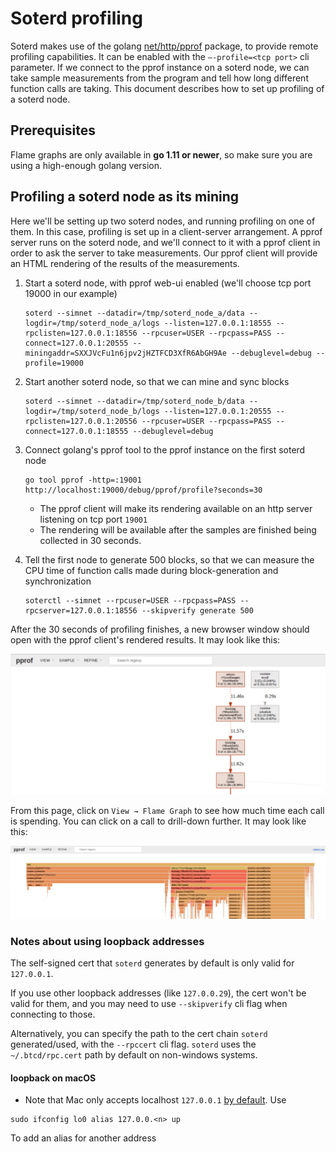 Soterd profiling
===

Soterd makes use of the golang [net/http/pprof](https://golang.org/pkg/net/http/pprof/) package, to provide remote profiling capabilities. It can be enabled with the `–-profile=<tcp port>` cli parameter. If we connect to the pprof instance on a soterd node, we can take sample measurements from the program and tell how long different function calls are taking. This document describes how to set up profiling of a soterd node.

## Prerequisites

Flame graphs are only available in **go 1.11 or newer**, so make sure you are using a high-enough golang version.


## Profiling a soterd node as its mining

Here we'll be setting up two soterd nodes, and running profiling on one of them. In this case, profiling is set up in a client-server arrangement. A pprof server runs on the soterd node, and we'll connect to it with a pprof client in order to ask the server to take measurements. Our pprof client will provide an HTML rendering of the results of the measurements.

1. Start a soterd node, with pprof web-ui enabled (we'll choose tcp port 19000 in our example)

    ````
    soterd --simnet --datadir=/tmp/soterd_node_a/data --logdir=/tmp/soterd_node_a/logs --listen=127.0.0.1:18555 --rpclisten=127.0.0.1:18556 --rpcuser=USER --rpcpass=PASS --connect=127.0.0.1:20555 --miningaddr=SXXJVcFu1n6jpv2jHZTFCD3XfR6AbGH9Ae --debuglevel=debug --profile=19000
    ````
    
2. Start another soterd node, so that we can mine and sync blocks

    ```
    soterd --simnet --datadir=/tmp/soterd_node_b/data --logdir=/tmp/soterd_node_b/logs --listen=127.0.0.1:20555 --rpclisten=127.0.0.1:20556 --rpcuser=USER --rpcpass=PASS --connect=127.0.0.1:18555 --debuglevel=debug
    ```
    
3. Connect golang's pprof tool to the pprof instance on the first soterd node

    ```
    go tool pprof -http=:19001 http://localhost:19000/debug/pprof/profile?seconds=30
    ```
    
    * The pprof client will make its rendering available on an http server listening on tcp port `19001`
    * The rendering will be available after the samples are finished being collected in 30 seconds.
    
4. Tell the first node to generate 500 blocks, so that we can measure the CPU time of function calls made during block-generation and synchronization

    ```
    soterctl --simnet --rpcuser=USER --rpcpass=PASS --rpcserver=127.0.0.1:18556 --skipverify generate 500
    ```
    
After the 30 seconds of profiling finishes, a new browser window should open with the pprof client's rendered results. It may look like this:

![go pprof ui](images/go_pprof_ui.png)

From this page, click on `View → Flame Graph` to see how much time each call is spending. You can click on a call to drill-down further. It may look like this:

![go pprof ui flame](images/go_pprof_ui_flame.png)


### Notes about using loopback addresses

The self-signed cert that `soterd` generates by default is only valid for `127.0.0.1`.

If you use other loopback addresses (like `127.0.0.29`), the cert won't be valid for them, and you may need to use `--skipverify` cli flag when connecting to those.

Alternatively, you can specify the path to the cert chain `soterd` generated/used, with the `--rpccert` cli flag. `soterd` uses the `~/.btcd/rpc.cert` path by default on non-windows systems.

#### loopback on macOS

* Note that Mac only accepts localhost `127.0.0.1` [by default](https://til.hashrocket.com/posts/94a6225fad-loopback-to-different-127-ips-mac-osx). Use 
```
sudo ifconfig lo0 alias 127.0.0.<n> up
```
To add an alias for another address
